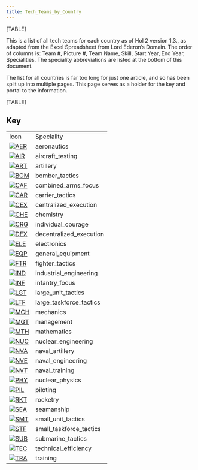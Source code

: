 ```yaml
---
title: Tech_Teams_by_Country
---
```

[TABLE]

This is a list of all tech teams for each country as of HoI 2 version
1.3., as adapted from the Excel Spreadsheet from Lord Ederon’s Domain.
The order of columns is: Team \#, Picture \#, Team Name, Skill, Start
Year, End Year, Specialities. The speciality abbreviations are listed at
the bottom of this document.

The list for all countries is far too long for just one article, and so
has been split up into multiple pages. This page serves as a holder for
the key and portal to the information.

[TABLE]

##  Key 

|                                                                                                  |                         |
|--------------------------------------------------------------------------------------------------|-------------------------|
| Icon                                                                                             | Speciality              |
| [![AER](/images/a/a1/Aeronautics.png)](/wiki/File:Aeronautics.png "AER")                         | aeronautics             |
| [![AIR](/images/8/87/Aircraft_testing.png)](/wiki/File:Aircraft_testing.png "AIR")               | aircraft_testing        |
| [![ART](/images/d/d8/Artillery.png)](/wiki/File:Artillery.png "ART")                             | artillery               |
| [![BOM](/images/2/26/Bomber_tactics.png)](/wiki/File:Bomber_tactics.png "BOM")                   | bomber_tactics          |
| [![CAF](/images/f/f8/Combined_arms_focus.png)](/wiki/File:Combined_arms_focus.png "CAF")         | combined_arms_focus     |
| [![CAR](/images/e/e9/Carrier_tactics.png)](/wiki/File:Carrier_tactics.png "CAR")                 | carrier_tactics         |
| [![CEX](/images/b/bc/Centralized_execution.png)](/wiki/File:Centralized_execution.png "CEX")     | centralized_execution   |
| [![CHE](/images/1/19/Chemistry.png)](/wiki/File:Chemistry.png "CHE")                             | chemistry               |
| [![CRG](/images/3/38/Individual_courage.png)](/wiki/File:Individual_courage.png "CRG")           | individual_courage      |
| [![DEX](/images/0/0d/Decentralized_execution.png)](/wiki/File:Decentralized_execution.png "DEX") | decentralized_execution |
| [![ELE](/images/d/dd/Electronics.png)](/wiki/File:Electronics.png "ELE")                         | electronics             |
| [![EQP](/images/2/20/General_equipment.png)](/wiki/File:General_equipment.png "EQP")             | general_equipment       |
| [![FTR](/images/8/8a/Fighter_tactics.png)](/wiki/File:Fighter_tactics.png "FTR")                 | fighter_tactics         |
| [![IND](/images/7/79/Industrial_engineering.png)](/wiki/File:Industrial_engineering.png "IND")   | industrial_engineering  |
| [![INF](/images/b/be/Infantry_focus.png)](/wiki/File:Infantry_focus.png "INF")                   | infantry_focus          |
| [![LGT](/images/1/1d/Large_unit_tactics.png)](/wiki/File:Large_unit_tactics.png "LGT")           | large_unit_tactics      |
| [![LTF](/images/e/e7/Large_taskforce_tactics.png)](/wiki/File:Large_taskforce_tactics.png "LTF") | large_taskforce_tactics |
| [![MCH](/images/a/a1/Mechanics.png)](/wiki/File:Mechanics.png "MCH")                             | mechanics               |
| [![MGT](/images/c/c7/Management.png)](/wiki/File:Management.png "MGT")                           | management              |
| [![MTH](/images/7/79/Mathematics.png)](/wiki/File:Mathematics.png "MTH")                         | mathematics             |
| [![NUC](/images/0/05/Nuclear_engineering.png)](/wiki/File:Nuclear_engineering.png "NUC")         | nuclear_engineering     |
| [![NVA](/images/e/ea/Naval_artillery.png)](/wiki/File:Naval_artillery.png "NVA")                 | naval_artillery         |
| [![NVE](/images/0/09/Naval_engineering.png)](/wiki/File:Naval_engineering.png "NVE")             | naval_engineering       |
| [![NVT](/images/1/10/Naval_training.png)](/wiki/File:Naval_training.png "NVT")                   | naval_training          |
| [![PHY](/images/a/a1/Nuclear_physics.png)](/wiki/File:Nuclear_physics.png "PHY")                 | nuclear_physics         |
| [![PIL](/images/6/6b/Piloting.png)](/wiki/File:Piloting.png "PIL")                               | piloting                |
| [![RKT](/images/5/51/Rocketry.png)](/wiki/File:Rocketry.png "RKT")                               | rocketry                |
| [![SEA](/images/2/22/Seamanship.png)](/wiki/File:Seamanship.png "SEA")                           | seamanship              |
| [![SMT](/images/2/2f/Small_unit_tactics.png)](/wiki/File:Small_unit_tactics.png "SMT")           | small_unit_tactics      |
| [![STF](/images/4/48/Small_taskforce_tactics.png)](/wiki/File:Small_taskforce_tactics.png "STF") | small_taskforce_tactics |
| [![SUB](/images/6/61/Submarine_tactics.png)](/wiki/File:Submarine_tactics.png "SUB")             | submarine_tactics       |
| [![TEC](/images/9/9d/Technical_efficiency.png)](/wiki/File:Technical_efficiency.png "TEC")       | technical_efficiency    |
| [![TRA](/images/b/b1/Training.png)](/wiki/File:Training.png "TRA")                               | training                |
